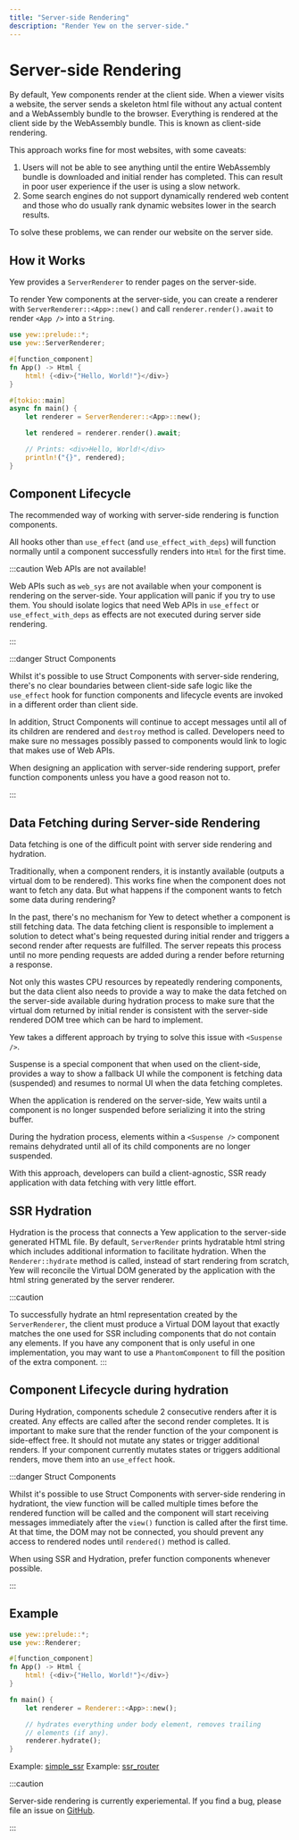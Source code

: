 ```yaml
---
title: "Server-side Rendering"
description: "Render Yew on the server-side."
---
```


# Server-side Rendering

By default, Yew components render at the client side. When a viewer
visits a website, the server sends a skeleton html file without any actual
content and a WebAssembly bundle to the browser.
Everything is rendered at the client side by the WebAssembly
bundle. This is known as client-side rendering.

This approach works fine for most websites, with some caveats:

1. Users will not be able to see anything until the entire WebAssembly
  bundle is downloaded and initial render has completed.
  This can result in poor user experience if the user is using a slow network.
2. Some search engines do not support dynamically rendered web content and
  those who do usually rank dynamic websites lower in the search results.

To solve these problems, we can render our website on the server side.

## How it Works

Yew provides a `ServerRenderer` to render pages on the
server-side.

To render Yew components at the server-side, you can create a renderer
with `ServerRenderer::<App>::new()` and call `renderer.render().await`
to render `<App />` into a `String`.

```rust
use yew::prelude::*;
use yew::ServerRenderer;

#[function_component]
fn App() -> Html {
    html! {<div>{"Hello, World!"}</div>}
}

#[tokio::main]
async fn main() {
    let renderer = ServerRenderer::<App>::new();

    let rendered = renderer.render().await;

    // Prints: <div>Hello, World!</div>
    println!("{}", rendered);
}
```

## Component Lifecycle

The recommended way of working with server-side rendering is
function components.

All hooks other than `use_effect` (and `use_effect_with_deps`)
will function normally until a component successfully renders into `Html`
for the first time.

:::caution Web APIs are not available!

Web APIs such as `web_sys` are not available when your component is
rendering on the server-side.
Your application will panic if you try to use them.
You should isolate logics that need Web APIs in `use_effect` or
`use_effect_with_deps` as effects are not executed during server side
rendering.

:::

:::danger Struct Components

Whilst it's possible to use Struct Components with server-side rendering,
there's no clear boundaries between client-side safe logic like the
`use_effect` hook for function components and lifecycle events are invoked
in a different order than client side.

In addition, Struct Components will continue to accept messages until all of its
children are rendered and `destroy` method is called. Developers need to
make sure no messages possibly passed to components would link to logic
that makes use of Web APIs.

When designing an application with server-side rendering support,
prefer function components unless you have a good reason not to.

:::

## Data Fetching during Server-side Rendering

Data fetching is one of the difficult point with server side rendering
and hydration.

Traditionally, when a component renders, it is instantly available
(outputs a virtual dom to be rendered). This works fine when the
component does not want to fetch any data. But what happens if the component
wants to fetch some data during rendering?

In the past, there's no mechanism for Yew to detect whether a component is still
fetching data. The data fetching client is responsible to implement
a solution to detect what's being requested during initial render and triggers
a second render after requests are fulfilled. The server repeats this process until
no more pending requests are added during a render before returning a response.

Not only this wastes CPU resources by repeatedly rendering components,
but the data client also needs to provide a way to make the data fetched on
the server-side available during hydration process to make sure that the
virtual dom returned by initial render is consistent with the
server-side rendered DOM tree which can be hard to implement.

Yew takes a different approach by trying to solve this issue with `<Suspense />`.

Suspense is a special component that when used on the client-side,
provides a way to show a fallback UI while the component is fetching
data (suspended) and resumes to normal UI when the data fetching completes.

When the application is rendered on the server-side, Yew waits until a
component is no longer suspended before serializing it into the string
buffer.

During the hydration process, elements within a `<Suspense />` component
remains dehydrated until all of its child components are no longer
suspended.

With this approach, developers can build a client-agnostic, SSR ready
application with data fetching with very little effort.

## SSR Hydration

Hydration is the process that connects a Yew application to the
server-side generated HTML file. By default, `ServerRender` prints
hydratable html string which includes additional information to facilitate hydration.
When the `Renderer::hydrate` method is called, instead of start rendering from
scratch, Yew will reconcile the Virtual DOM generated by the application
with the html string generated by the server renderer.

:::caution

To successfully hydrate an html representation created by the
`ServerRenderer`, the client must produce a Virtual DOM layout that
exactly matches the one used for SSR including components that do not
contain any elements. If you have any component that is only useful in
one implementation, you may want to use a `PhantomComponent` to fill the
position of the extra component.
:::

## Component Lifecycle during hydration

During Hydration, components schedule 2 consecutive renders after it is
created. Any effects are called after the second render completes.
It is important to make sure that the render function of the your
component is side-effect free. It should not mutate any states or trigger
additional renders. If your component currently mutates states or triggers
additional renders, move them into an `use_effect` hook.

:::danger Struct Components

Whilst it's possible to use Struct Components with server-side rendering in
hydrationt, the view function will be called
multiple times before the rendered function will be called and the
component will start receiving messages immediately after the `view()`
function is called after the first time. At that time, the DOM may not
be connected, you should prevent any access to rendered nodes until
`rendered()` method is called.

When using SSR and Hydration, prefer function components whenever
possible.

:::

## Example

```rust ,ignore
use yew::prelude::*;
use yew::Renderer;

#[function_component]
fn App() -> Html {
    html! {<div>{"Hello, World!"}</div>}
}

fn main() {
    let renderer = Renderer::<App>::new();

    // hydrates everything under body element, removes trailing
    // elements (if any).
    renderer.hydrate();
}
```

Example: [simple\_ssr](https://github.com/yewstack/yew/tree/master/examples/simple_ssr)
Example: [ssr\_router](https://github.com/yewstack/yew/tree/master/examples/ssr_router)

:::caution

Server-side rendering is currently experiemental. If you find a bug, please file
an issue on [GitHub](https://github.com/yewstack/yew/issues/new?assignees=&labels=bug&template=bug_report.md&title=).

:::
